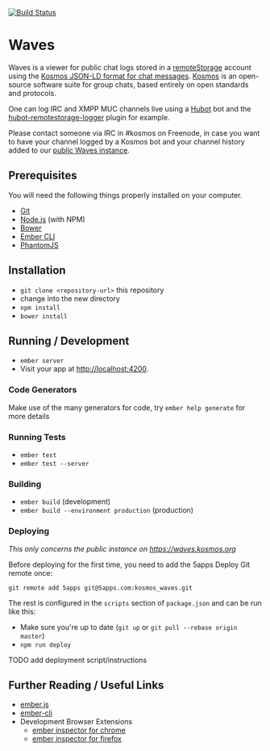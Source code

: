 [![Build Status](https://travis-ci.org/67P/waves.svg?branch=master)](https://travis-ci.org/67P/waves)

# Waves

Waves is a viewer for public chat logs stored in a [remoteStorage][1] account
using the [Kosmos JSON-LD format for chat messages][2]. [Kosmos][3] is an
open-source software suite for group chats, based entirely on open standards
and protocols.

One can log IRC and XMPP MUC channels live using a [Hubot][4] bot and the
[hubot-remotestorage-logger][5] plugin for example.

Please contact someone via IRC in #kosmos on Freenode, in case you want to have
your channel logged by a Kosmos bot and your channel history added to our
[public Waves instance][6].

## Prerequisites

You will need the following things properly installed on your computer.

* [Git](http://git-scm.com/)
* [Node.js](http://nodejs.org/) (with NPM)
* [Bower](http://bower.io/)
* [Ember CLI](http://www.ember-cli.com/)
* [PhantomJS](http://phantomjs.org/)

## Installation

* `git clone <repository-url>` this repository
* change into the new directory
* `npm install`
* `bower install`

## Running / Development

* `ember server`
* Visit your app at [http://localhost:4200](http://localhost:4200).

### Code Generators

Make use of the many generators for code, try `ember help generate` for more details

### Running Tests

* `ember test`
* `ember test --server`

### Building

* `ember build` (development)
* `ember build --environment production` (production)

### Deploying

_This only concerns the public instance on https://waves.kosmos.org_

Before deploying for the first time, you need to add the 5apps Deploy Git
remote once:

    git remote add 5apps git@5apps.com:kosmos_waves.git

The rest is configured in the `scripts` section of `package.json` and can be
run like this:

* Make sure you're up to date (`git up` or `git pull --rebase origin master`)
* `npm run deploy`

TODO add deployment script/instructions

## Further Reading / Useful Links

* [ember.js](http://emberjs.com/)
* [ember-cli](http://www.ember-cli.com/)
* Development Browser Extensions
  * [ember inspector for chrome](https://chrome.google.com/webstore/detail/ember-inspector/bmdblncegkenkacieihfhpjfppoconhi)
  * [ember inspector for firefox](https://addons.mozilla.org/en-US/firefox/addon/ember-inspector/)

[1]: https://remotestorage.io
[2]: https://github.com/remotestorage/modules/blob/master/src/chat-messages.js#L45-L131
[3]: https://kosmos.org
[4]: https://hubot.github.com
[5]: https://github.com/67P/hubot-remotestorage-logger
[6]: https://waves.kosmos.org
